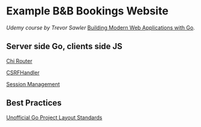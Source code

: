 # Example B&B Bookings Website
_Udemy course by Trevor Sawler_ [Building Modern Web Applications with Go](https://www.udemy.com/course/building-modern-web-applications-with-go/?referralCode=0415FB906223F10C6800).

## Server side Go, clients side JS
[Chi Router](https://github.com/go-chi/chi)

[CSRFHandler](https://github.com/justinas/nosurf) 

[Session Management](https://github.com/alexedwards/scs/v2)

## Best Practices
[Unofficial Go Project Layout Standards](https://github.com/golang-standards/project-layout)



